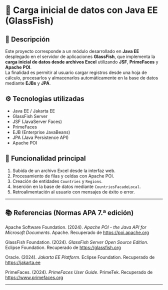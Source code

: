 # 📂 Carga inicial de datos con Java EE (GlassFish)

## 📖 Descripción
Este proyecto corresponde a un módulo desarrollado en **Java EE** desplegado en el servidor de aplicaciones **GlassFish**, que implementa la **carga inicial de datos desde archivos Excel** utilizando **JSF**, **PrimeFaces** y **Apache POI**.  
La finalidad es permitir al usuario cargar registros desde una hoja de cálculo, procesarlos y almacenarlos automáticamente en la base de datos mediante **EJBs** y **JPA**.

## ⚙️ Tecnologías utilizadas
- Java EE / Jakarta EE  
- GlassFish Server  
- JSF (JavaServer Faces)  
- PrimeFaces  
- EJB (Enterprise JavaBeans)  
- JPA (Java Persistence API)  
- Apache POI  

## 📑 Funcionalidad principal
1. Subida de un archivo Excel desde la interfaz web.  
2. Procesamiento de filas y celdas con Apache POI.  
3. Creación de entidades `Countries` y `Regions`.  
4. Inserción en la base de datos mediante `CountriesFacadeLocal`.  
5. Retroalimentación al usuario con mensajes de éxito o error.  

---

## 📚 Referencias (Normas APA 7.ª edición)

Apache Software Foundation. (2024). *Apache POI - the Java API for Microsoft Documents*. Apache. Recuperado de https://poi.apache.org  

GlassFish Foundation. (2024). *GlassFish Server Open Source Edition*. Eclipse Foundation. Recuperado de https://glassfish.org  

Oracle. (2024). *Jakarta EE Platform*. Eclipse Foundation. Recuperado de https://jakarta.ee  

PrimeFaces. (2024). *PrimeFaces User Guide*. PrimeTek. Recuperado de https://www.primefaces.org  

---

